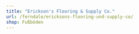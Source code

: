 ```yaml
---
title: "Erickson's Flooring & Supply Co."
url: /ferndale/ericksons-flooring-und-supply-co/
shop: Fußböden
---
```


